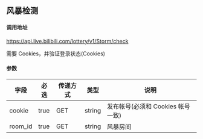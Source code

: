 ## 风暴检测

#### 调用地址

https://api.live.bilibili.com/lottery/v1/Storm/check

需要 Cookies，并验证登录状态(Cookies)

#### 参数

|字段|必选|传递方式|类型|说明|
|----|----|--------|----|----|
|cookie|true|GET|string|发布帐号(必须和 Cookies 帐号一致)|
|room_id|true|GET|string|风暴房间|
